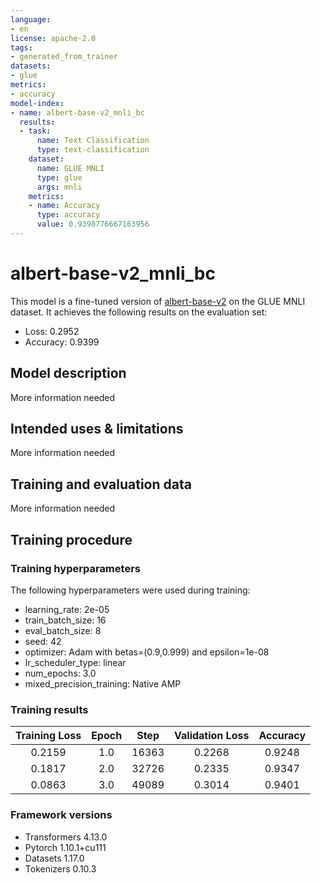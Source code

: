 ```yaml
---
language:
- en
license: apache-2.0
tags:
- generated_from_trainer
datasets:
- glue
metrics:
- accuracy
model-index:
- name: albert-base-v2_mnli_bc
  results:
  - task:
      name: Text Classification
      type: text-classification
    dataset:
      name: GLUE MNLI
      type: glue
      args: mnli
    metrics:
    - name: Accuracy
      type: accuracy
      value: 0.9398776667163956
---
```


<!-- This model card has been generated automatically according to the information the Trainer had access to. You
should probably proofread and complete it, then remove this comment. -->

# albert-base-v2_mnli_bc

This model is a fine-tuned version of [albert-base-v2](https://huggingface.co/albert-base-v2) on the GLUE MNLI dataset.
It achieves the following results on the evaluation set:
- Loss: 0.2952
- Accuracy: 0.9399

## Model description

More information needed

## Intended uses & limitations

More information needed

## Training and evaluation data

More information needed

## Training procedure

### Training hyperparameters

The following hyperparameters were used during training:
- learning_rate: 2e-05
- train_batch_size: 16
- eval_batch_size: 8
- seed: 42
- optimizer: Adam with betas=(0.9,0.999) and epsilon=1e-08
- lr_scheduler_type: linear
- num_epochs: 3.0
- mixed_precision_training: Native AMP

### Training results

| Training Loss | Epoch | Step  | Validation Loss | Accuracy |
|:-------------:|:-----:|:-----:|:---------------:|:--------:|
| 0.2159        | 1.0   | 16363 | 0.2268          | 0.9248   |
| 0.1817        | 2.0   | 32726 | 0.2335          | 0.9347   |
| 0.0863        | 3.0   | 49089 | 0.3014          | 0.9401   |


### Framework versions

- Transformers 4.13.0
- Pytorch 1.10.1+cu111
- Datasets 1.17.0
- Tokenizers 0.10.3
